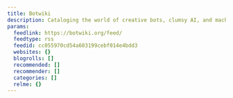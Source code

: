 ```yaml
---
title: Botwiki
description: Cataloging the world of creative bots, clumsy AI, and machine ethics
params:
  feedlink: https://botwiki.org/feed/
  feedtype: rss
  feedid: cc055970cd54a603199cebf014e4bdd3
  websites: {}
  blogrolls: []
  recommended: []
  recommender: []
  categories: []
  relme: {}
---
```

